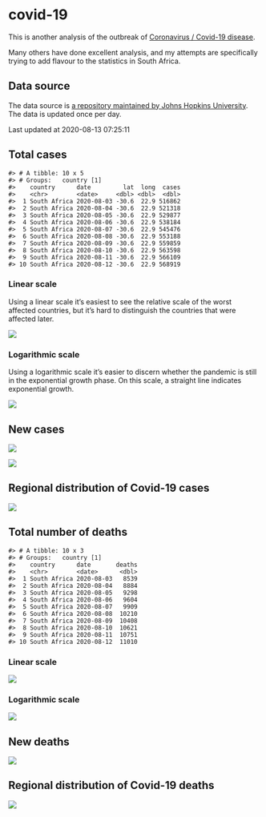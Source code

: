 
<!-- README.md is generated from README.Rmd. Please edit that file -->

# covid-19

<!-- badges: start -->

<!-- badges: end -->

This is another analysis of the outbreak of [Coronavirus / Covid-19
disease](https://en.wikipedia.org/wiki/Coronavirus_disease_2019).

Many others have done excellent analysis, and my attempts are
specifically trying to add flavour to the statistics in South Africa.

## Data source

The data source is [a repository maintained by Johns Hopkins
University](https://github.com/CSSEGISandData/COVID-19). The data is
updated once per day.

Last updated at 2020-08-13 07:25:11

## Total cases

    #> # A tibble: 10 x 5
    #> # Groups:   country [1]
    #>    country      date         lat  long  cases
    #>    <chr>        <date>     <dbl> <dbl>  <dbl>
    #>  1 South Africa 2020-08-03 -30.6  22.9 516862
    #>  2 South Africa 2020-08-04 -30.6  22.9 521318
    #>  3 South Africa 2020-08-05 -30.6  22.9 529877
    #>  4 South Africa 2020-08-06 -30.6  22.9 538184
    #>  5 South Africa 2020-08-07 -30.6  22.9 545476
    #>  6 South Africa 2020-08-08 -30.6  22.9 553188
    #>  7 South Africa 2020-08-09 -30.6  22.9 559859
    #>  8 South Africa 2020-08-10 -30.6  22.9 563598
    #>  9 South Africa 2020-08-11 -30.6  22.9 566109
    #> 10 South Africa 2020-08-12 -30.6  22.9 568919

### Linear scale

Using a linear scale it’s easiest to see the relative scale of the worst
affected countries, but it’s hard to distinguish the countries that were
affected later.

![](README_files/figure-gfm/unnamed-chunk-5-1.png)<!-- -->

### Logarithmic scale

Using a logarithmic scale it’s easier to discern whether the pandemic is
still in the exponential growth phase. On this scale, a straight line
indicates exponential growth.

![](README_files/figure-gfm/unnamed-chunk-6-1.png)<!-- -->

## New cases

![](README_files/figure-gfm/unnamed-chunk-7-1.png)<!-- -->

![](README_files/figure-gfm/unnamed-chunk-8-1.png)<!-- -->

## Regional distribution of Covid-19 cases

![](README_files/figure-gfm/unnamed-chunk-9-1.png)<!-- -->

## Total number of deaths

    #> # A tibble: 10 x 3
    #> # Groups:   country [1]
    #>    country      date       deaths
    #>    <chr>        <date>      <dbl>
    #>  1 South Africa 2020-08-03   8539
    #>  2 South Africa 2020-08-04   8884
    #>  3 South Africa 2020-08-05   9298
    #>  4 South Africa 2020-08-06   9604
    #>  5 South Africa 2020-08-07   9909
    #>  6 South Africa 2020-08-08  10210
    #>  7 South Africa 2020-08-09  10408
    #>  8 South Africa 2020-08-10  10621
    #>  9 South Africa 2020-08-11  10751
    #> 10 South Africa 2020-08-12  11010

### Linear scale

![](README_files/figure-gfm/unnamed-chunk-14-1.png)<!-- -->

### Logarithmic scale

![](README_files/figure-gfm/unnamed-chunk-15-1.png)<!-- -->

## New deaths

![](README_files/figure-gfm/unnamed-chunk-16-1.png)<!-- -->

## Regional distribution of Covid-19 deaths

![](README_files/figure-gfm/unnamed-chunk-17-1.png)<!-- -->
